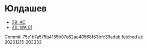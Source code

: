 # Юлдашев
- [39: AC](39.md)
- [40: WA 01](40.md)

Commit: 75e1b7a575b4155b07e62ac40568f53bfc39adab
 fetched at: 20201215-203333
